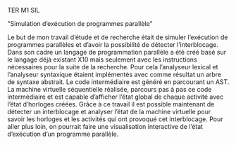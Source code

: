 TER M1 SIL

"Simulation d’exécution de programmes parallèle"

Le but de mon travail d’étude et de recherche était de simuler l’exécution de programmes parallèles et d’avoir la possibilité de détecter l’interblocage. Dans son cadre un langage de programmation parallèle a été créé basé sur le langage déjà existant X10 mais seulement avec les instructions nécessaires pour la suite de la recherche.
Pour cela l’analyseur lexical et l’analyseur syntaxique étaient implémentés avec comme résultat un arbre de syntaxe abstrait. Le code intermédiaire est généré en parcourant un AST. La machine virtuelle séquentielle réalisée, parcours pas à pas ce code intermédiaire et est capable d’afficher l’état global de chaque activité avec l’état d’horloges créées.
Grâce à ce travail il est possible maintenant de détecter un interblocage et analyser l’état de la machine virtuelle pour savoir les horloges et les activités qui ont provoqué cet interblocage.
Pour aller plus loin, on pourrait faire une visualisation interactive de l’état d’exécution d’un programme parallèle.
